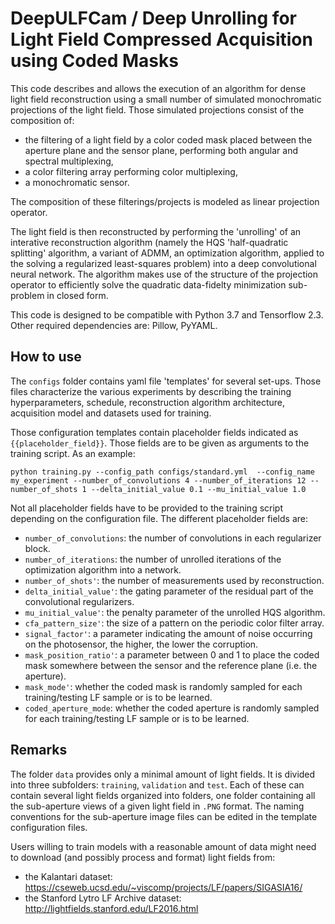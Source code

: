 # DeepULFCam / Deep Unrolling for Light Field Compressed Acquisition using Coded Masks

This code describes and allows the execution of an algorithm for dense light field reconstruction using a small number of simulated monochromatic projections of the light field. Those simulated projections consist of the composition of:
- the filtering of a light field by a color coded mask placed between the aperture plane and the sensor plane, performing both angular and spectral multiplexing,
- a color filtering array performing color multiplexing,
- a monochromatic sensor.

The composition of these filterings/projects is modeled as linear projection operator.

The light field is then reconstructed by performing the 'unrolling' of an interative reconstruction algorithm (namely the HQS 'half-quadratic splitting' algorithm, a variant of ADMM, an optimization algorithm, applied to the solving a regularized least-squares problem) into a deep convolutional neural network. The algorithm makes use of the structure of the projection operator to efficiently solve the quadratic data-fidelty minimization sub-problem in closed form.

This code is designed to be compatible with Python 3.7 and Tensorflow 2.3.
Other required dependencies are: Pillow, PyYAML.

## How to use

The ```configs``` folder contains yaml file 'templates' for several set-ups. Those files characterize the various experiments by describing the training hyperparameters, schedule, reconstruction algorithm architecture, acquisition model and datasets used for training.

Those configuration templates contain placeholder fields indicated as ```{{placeholder_field}}```. Those fields are to be given as arguments to the training script. As an example:

```python training.py --config_path configs/standard.yml  --config_name my_experiment --number_of_convolutions 4 --number_of_iterations 12 --number_of_shots 1 --delta_initial_value 0.1 --mu_initial_value 1.0```

Not all placeholder fields have to be provided to the training script depending on the configuration file. The different placeholder fields are:

- ```number_of_convolutions```: the number of convolutions in each regularizer block.
- ```number_of_iterations```: the number of unrolled iterations of the optimization algorithm into a network.
- ```number_of_shots'```: the number of measurements used by reconstruction.
- ```delta_initial_value'```: the gating parameter of the residual part of the convolutional regularizers.
- ```mu_initial_value'```: the penalty parameter of the unrolled HQS algorithm.
- ```cfa_pattern_size'```: the size of a pattern on the periodic color filter array.
- ```signal_factor'```: a parameter indicating the amount of noise occurring on the photosensor, the higher, the lower the corruption.
- ```mask_position_ratio'```: a parameter between 0 and 1 to place the coded mask somewhere between the sensor and the reference plane (i.e. the aperture).
- ```mask_mode'```: whether the coded mask is randomly sampled for each training/testing LF sample or is to be learned.
- ```coded_aperture_mode```: whether the coded aperture is randomly sampled for each training/testing LF sample or is to be learned.

## Remarks

The folder ```data``` provides only a minimal amount of light fields. It is divided into three subfolders: ```training```, ```validation``` and ```test```.
Each of these can contain several light fields organized into folders, one folder containing all the sub-aperture views of a given light field in ```.PNG``` format. The naming conventions for the sub-aperture image files can be edited in the template configuration files.

Users willing to train models with a reasonable amount of data might need to download (and possibly process and format) light fields from:
  - the Kalantari dataset: https://cseweb.ucsd.edu/~viscomp/projects/LF/papers/SIGASIA16/
  - the Stanford Lytro LF Archive dataset: http://lightfields.stanford.edu/LF2016.html